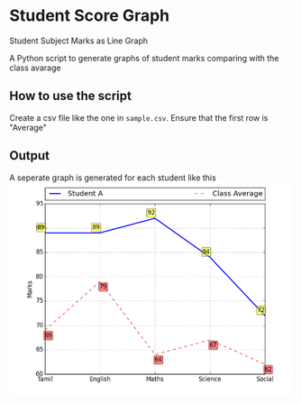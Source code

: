 # Student Score Graph

Student Subject Marks as Line Graph

A Python script to generate graphs of student marks comparing with the class avarage

## How to use the script

Create a csv file like the one in `sample.csv`. Ensure that the first row is "Average"

## Output

A seperate graph is generated for each student like this ![Sample Graph](./Student_A.png)
